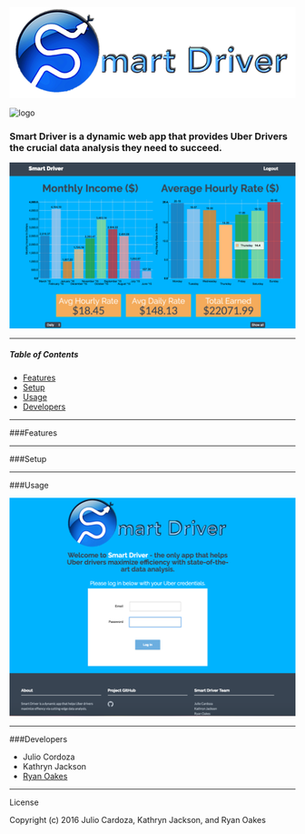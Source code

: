 ![logo](smart_driver/driver_app/static/driver_app/assets/img/Smart_Driver_logo.png)

![logo](https://img.shields.io/wercker/ci/wercker/docs.svg)

### **Smart Driver** is a dynamic web app that provides Uber Drivers the crucial data analysis they need to succeed.

![logo](smart_driver/driver_app/static/driver_app/assets/img/readme_screen.png)

***

##### Table of Contents  
* [Features](#features)  
* [Setup](#setup)
* [Usage](#usage)
* [Developers](#developers)
<a name="headers"/>

***

###Features

***

###Setup

***

###Usage

![logo](smart_driver/driver_app/static/driver_app/assets/img/logout.png)

***

###Developers
* Julio Cordoza
* Kathryn Jackson
* [Ryan Oakes](http://ryanoakes.github.io./)

***


License

Copyright (c) 2016 Julio Cardoza, Kathryn Jackson, and Ryan Oakes
